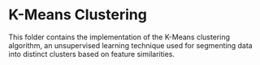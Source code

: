 # K-Means Clustering  
This folder contains the implementation of the K-Means clustering algorithm, an unsupervised learning technique used for segmenting data into distinct clusters based on feature similarities.  
